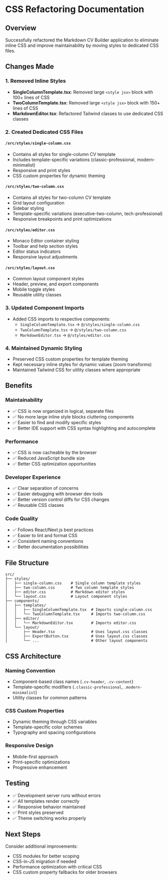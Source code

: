 # CSS Refactoring Documentation

## Overview
Successfully refactored the Markdown CV Builder application to eliminate inline CSS and improve maintainability by moving styles to dedicated CSS files.

## Changes Made

### 1. Removed Inline Styles
- **SingleColumnTemplate.tsx**: Removed large `<style jsx>` block with 100+ lines of CSS
- **TwoColumnTemplate.tsx**: Removed large `<style jsx>` block with 150+ lines of CSS
- **MarkdownEditor.tsx**: Refactored Tailwind classes to use dedicated CSS classes

### 2. Created Dedicated CSS Files

#### `/src/styles/single-column.css`
- Contains all styles for single-column CV template
- Includes template-specific variations (classic-professional, modern-minimalist)
- Responsive and print styles
- CSS custom properties for dynamic theming

#### `/src/styles/two-column.css`
- Contains all styles for two-column CV template
- Grid layout configuration
- Sidebar styling
- Template-specific variations (executive-two-column, tech-professional)
- Responsive breakpoints and print optimizations

#### `/src/styles/editor.css`
- Monaco Editor container styling
- Toolbar and help section styles
- Editor status indicators
- Responsive layout adjustments

#### `/src/styles/layout.css`
- Common layout component styles
- Header, preview, and export components
- Mobile toggle styles
- Reusable utility classes

### 3. Updated Component Imports
- Added CSS imports to respective components:
  - `SingleColumnTemplate.tsx` → `@/styles/single-column.css`
  - `TwoColumnTemplate.tsx` → `@/styles/two-column.css`
  - `MarkdownEditor.tsx` → `@/styles/editor.css`

### 4. Maintained Dynamic Styling
- Preserved CSS custom properties for template theming
- Kept necessary inline styles for dynamic values (zoom transforms)
- Maintained Tailwind CSS for utility classes where appropriate

## Benefits

### Maintainability
- ✅ CSS is now organized in logical, separate files
- ✅ No more large inline style blocks cluttering components
- ✅ Easier to find and modify specific styles
- ✅ Better IDE support with CSS syntax highlighting and autocomplete

### Performance
- ✅ CSS is now cacheable by the browser
- ✅ Reduced JavaScript bundle size
- ✅ Better CSS optimization opportunities

### Developer Experience
- ✅ Clear separation of concerns
- ✅ Easier debugging with browser dev tools
- ✅ Better version control diffs for CSS changes
- ✅ Reusable CSS classes

### Code Quality
- ✅ Follows React/Next.js best practices
- ✅ Easier to lint and format CSS
- ✅ Consistent naming conventions
- ✅ Better documentation possibilities

## File Structure
```
src/
├── styles/
│   ├── single-column.css    # Single column template styles
│   ├── two-column.css       # Two column template styles
│   ├── editor.css           # Markdown editor styles
│   └── layout.css           # Layout component styles
├── components/
│   ├── templates/
│   │   ├── SingleColumnTemplate.tsx  # Imports single-column.css
│   │   └── TwoColumnTemplate.tsx     # Imports two-column.css
│   ├── editor/
│   │   └── MarkdownEditor.tsx        # Imports editor.css
│   └── layout/
│       ├── Header.tsx                # Uses layout.css classes
│       ├── ExportButton.tsx          # Uses layout.css classes
│       └── ...                       # Other layout components
```

## CSS Architecture

### Naming Convention
- Component-based class names (`.cv-header`, `.cv-content`)
- Template-specific modifiers (`.classic-professional`, `.modern-minimalist`)
- Utility classes for common patterns

### CSS Custom Properties
- Dynamic theming through CSS variables
- Template-specific color schemes
- Typography and spacing configurations

### Responsive Design
- Mobile-first approach
- Print-specific optimizations
- Progressive enhancement

## Testing
- ✅ Development server runs without errors
- ✅ All templates render correctly
- ✅ Responsive behavior maintained
- ✅ Print styles preserved
- ✅ Theme switching works properly

## Next Steps
Consider additional improvements:
- CSS modules for better scoping
- CSS-in-JS migration if needed
- Performance optimization with critical CSS
- CSS custom property fallbacks for older browsers
